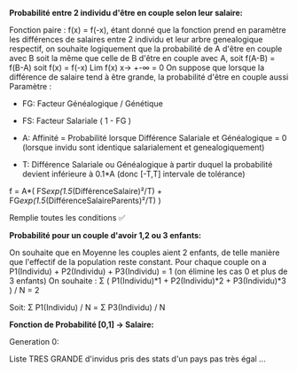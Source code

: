 **Probabilité entre 2 individu d'être en couple selon leur salaire:** 

Fonction paire : f(x) = f(-x), étant donné que la fonction prend en paramètre les différences de salaires entre 2 individu et leur arbre genealogique respectif, on souhaite logiquement que la probabilité de A d'être en couple avec B soit la même que celle de B d'être en couple avec A, soit f(A-B) = f(B-A) soit f(x) = f(-x)
Lim f(x) x-> +-∞ = 0 On suppose que lorsque la différence de salaire tend à être grande, la probabilité d'être en couple aussi
Paramètre :

- FG: Facteur Généalogique / Génétique

- FS: Facteur Salariale ( 1 - FG )

- A: Affinité = Probabilité lorsque Différence Salariale et Généalogique = 0 (lorsque invidu sont identique salarialement et       genealogiquement)

- T: Différence Salariale ou Généalogique à partir duquel la probabilité devient inférieure à 0.1*A (donc [-T,T] intervale de tolérance)


f = A*( FS*exp(1.5*(DifférenceSalaire)²/T) + FG*exp(1.5*(DifférenceSalaireParents)²/T) )


Remplie toutes les conditions ✅


**Probabilité pour un couple d'avoir 1,2 ou 3 enfants:**

On souhaite que en Moyenne les couples aient 2 enfants, de telle manière que l'effectif de la population reste constant.
Pour chaque couple on a P1(Individu) + P2(Individu) + P3(Individu) = 1 (on élimine les cas 0 et plus de 3 enfants)
On souhaite :  Σ ( P1(Individu)*1 + P2(Individu)*2 + P3(Individu)*3 ) / N = 2

Soit: Σ P1(Individu) / N = Σ P3(Individu) / N


**Fonction de Probabilité [0,1] -> Salaire:**

Generation 0:

Liste TRES GRANDE d'invidus pris des stats d'un pays pas très égal ...
